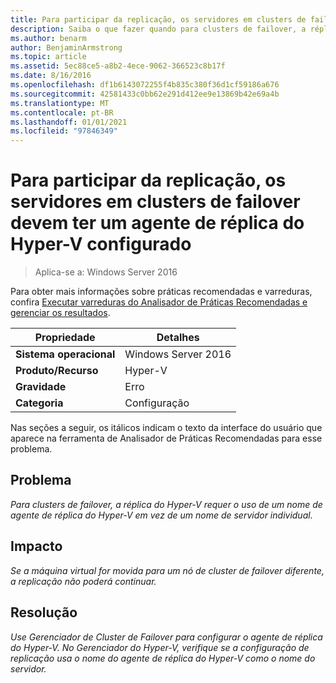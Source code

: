 ```yaml
---
title: Para participar da replicação, os servidores em clusters de failover devem ter um agente de réplica do Hyper-V configurado
description: Saiba o que fazer quando para clusters de failover, a réplica do Hyper-V requer o uso de um nome de agente de réplica do Hyper-V em vez de um nome de servidor individual.
ms.author: benarm
author: BenjaminArmstrong
ms.topic: article
ms.assetid: 5ec88ce5-a8b2-4ece-9062-366523c8b17f
ms.date: 8/16/2016
ms.openlocfilehash: df1b6143072255f4b835c380f36d1cf59186a676
ms.sourcegitcommit: 42581433c0bb62e291d412ee9e13869b42e69a4b
ms.translationtype: MT
ms.contentlocale: pt-BR
ms.lasthandoff: 01/01/2021
ms.locfileid: "97846349"
---
```

# <a name="to-participate-in-replication-servers-in-failover-clusters-must-have-a-hyper-v-replica-broker-configured"></a>Para participar da replicação, os servidores em clusters de failover devem ter um agente de réplica do Hyper-V configurado

>Aplica-se a: Windows Server 2016

Para obter mais informações sobre práticas recomendadas e varreduras, confira [Executar varreduras do Analisador de Práticas Recomendadas e gerenciar os resultados](https://go.microsoft.com/fwlink/p/?LinkID=223177).

|Propriedade|Detalhes|
|-|-|
|**Sistema operacional**|Windows Server 2016|
|**Produto/Recurso**|Hyper-V|
|**Gravidade**|Erro|
|**Categoria**|Configuração|

Nas seções a seguir, os itálicos indicam o texto da interface do usuário que aparece na ferramenta de Analisador de Práticas Recomendadas para esse problema.

## <a name="issue"></a>Problema
*Para clusters de failover, a réplica do Hyper-V requer o uso de um nome de agente de réplica do Hyper-V em vez de um nome de servidor individual.*

## <a name="impact"></a>Impacto
*Se a máquina virtual for movida para um nó de cluster de failover diferente, a replicação não poderá continuar.*

## <a name="resolution"></a>Resolução
*Use Gerenciador de Cluster de Failover para configurar o agente de réplica do Hyper-V. No Gerenciador do Hyper-V, verifique se a configuração de replicação usa o nome do agente de réplica do Hyper-V como o nome do servidor.*



